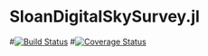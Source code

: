 SloanDigitalSkySurvey.jl
========

#[![Build Status](https://travis-ci.org/jeff-regier/Celeste.jl.svg?branch=master)](https://travis-ci.org/jeff-regier/Celeste.jl)
#[![Coverage Status](https://coveralls.io/repos/jeff-regier/Celeste.jl/badge.svg?branch=master)](https://coveralls.io/r/jeff-regier/Celeste.jl?branch=master)
